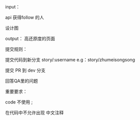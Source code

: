 input：

api 获得follow 的人

设计图

output：
高还原度的页面



提交规则：

提交代码到新分支 story/:username  e.g：story/zhumeisongsong

提交 PR 到 dev 分支


回答QA里的问题


重要要求：

code 不使用 ; 

在代码中不允许出现 中文注释 





